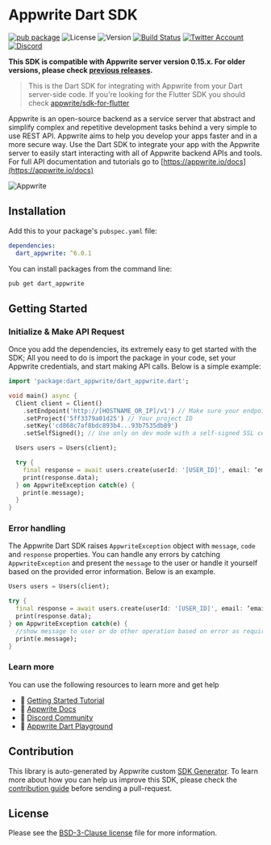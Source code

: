 # Appwrite Dart SDK

[![pub package](https://img.shields.io/pub/v/dart_appwrite.svg?style=flat-square)](https://pub.dartlang.org/packages/dart_appwrite)
![License](https://img.shields.io/github/license/appwrite/sdk-for-dart.svg?style=flat-square)
![Version](https://img.shields.io/badge/api%20version-0.15.0-blue.svg?style=flat-square)
[![Build Status](https://img.shields.io/travis/com/appwrite/sdk-generator?style=flat-square)](https://travis-ci.com/appwrite/sdk-generator)
[![Twitter Account](https://img.shields.io/twitter/follow/appwrite?color=00acee&label=twitter&style=flat-square)](https://twitter.com/appwrite)
[![Discord](https://img.shields.io/discord/564160730845151244?label=discord&style=flat-square)](https://appwrite.io/discord)

**This SDK is compatible with Appwrite server version 0.15.x. For older versions, please check [previous releases](https://github.com/appwrite/sdk-for-dart/releases).**

 > This is the Dart SDK for integrating with Appwrite from your Dart server-side code. If you're looking for the Flutter SDK you should check [appwrite/sdk-for-flutter](https://github.com/appwrite/sdk-for-flutter)

Appwrite is an open-source backend as a service server that abstract and simplify complex and repetitive development tasks behind a very simple to use REST API. Appwrite aims to help you develop your apps faster and in a more secure way. Use the Dart SDK to integrate your app with the Appwrite server to easily start interacting with all of Appwrite backend APIs and tools. For full API documentation and tutorials go to [https://appwrite.io/docs](https://appwrite.io/docs)



![Appwrite](https://appwrite.io/images/github.png)

## Installation

Add this to your package's `pubspec.yaml` file:

```yml
dependencies:
  dart_appwrite: ^6.0.1
```

You can install packages from the command line:

```bash
pub get dart_appwrite
```


## Getting Started

### Initialize & Make API Request
Once you add the dependencies, its extremely easy to get started with the SDK; All you need to do is import the package in your code, set your Appwrite credentials, and start making API calls. Below is a simple example:

```dart
import 'package:dart_appwrite/dart_appwrite.dart';

void main() async {
  Client client = Client()
    .setEndpoint('http://[HOSTNAME_OR_IP]/v1') // Make sure your endpoint is accessible
    .setProject('5ff3379a01d25') // Your project ID
    .setKey('cd868c7af8bdc893b4...93b7535db89')
    .setSelfSigned(); // Use only on dev mode with a self-signed SSL cert

  Users users = Users(client);

  try {
    final response = await users.create(userId: '[USER_ID]', email: ‘email@example.com’,password: ‘password’, name: ‘name’);
    print(response.data);
  } on AppwriteException catch(e) {
    print(e.message);
  }
}
```

### Error handling
The Appwrite Dart SDK raises `AppwriteException` object with `message`, `code` and `response` properties. You can handle any errors by catching `AppwriteException` and present the `message` to the user or handle it yourself based on the provided error information. Below is an example.

```dart
Users users = Users(client);

try {
  final response = await users.create(userId: '[USER_ID]', email: ‘email@example.com’,password: ‘password’, name: ‘name’);
  print(response.data);
} on AppwriteException catch(e) {
  //show message to user or do other operation based on error as required
  print(e.message);
}
```

### Learn more
You can use the following resources to learn more and get help
- 🚀 [Getting Started Tutorial](https://appwrite.io/docs/getting-started-for-server)
- 📜 [Appwrite Docs](https://appwrite.io/docs)
- 💬 [Discord Community](https://appwrite.io/discord)
- 🚂 [Appwrite Dart Playground](https://github.com/appwrite/playground-for-dart)


## Contribution

This library is auto-generated by Appwrite custom [SDK Generator](https://github.com/appwrite/sdk-generator). To learn more about how you can help us improve this SDK, please check the [contribution guide](https://github.com/appwrite/sdk-generator/blob/master/CONTRIBUTING.md) before sending a pull-request.

## License

Please see the [BSD-3-Clause license](https://raw.githubusercontent.com/appwrite/appwrite/master/LICENSE) file for more information.